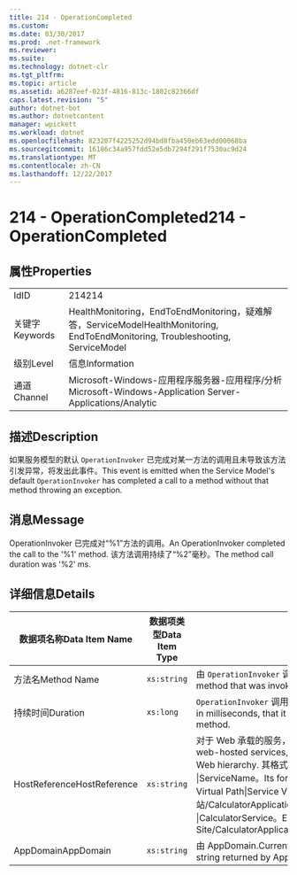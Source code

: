 ```yaml
---
title: 214 - OperationCompleted
ms.custom: 
ms.date: 03/30/2017
ms.prod: .net-framework
ms.reviewer: 
ms.suite: 
ms.technology: dotnet-clr
ms.tgt_pltfrm: 
ms.topic: article
ms.assetid: a6287eef-023f-4816-813c-1802c82366df
caps.latest.revision: "5"
author: dotnet-bot
ms.author: dotnetcontent
manager: wpickett
ms.workload: dotnet
ms.openlocfilehash: 823207f4225252d94bd8fba450eb63edd00068ba
ms.sourcegitcommit: 16186c34a957fdd52e5db7294f291f7530ac9d24
ms.translationtype: MT
ms.contentlocale: zh-CN
ms.lasthandoff: 12/22/2017
---
```

# <a name="214---operationcompleted"></a><span data-ttu-id="42fbe-102">214 - OperationCompleted</span><span class="sxs-lookup"><span data-stu-id="42fbe-102">214 - OperationCompleted</span></span>
## <a name="properties"></a><span data-ttu-id="42fbe-103">属性</span><span class="sxs-lookup"><span data-stu-id="42fbe-103">Properties</span></span>  
  
|||  
|-|-|  
|<span data-ttu-id="42fbe-104">Id</span><span class="sxs-lookup"><span data-stu-id="42fbe-104">ID</span></span>|<span data-ttu-id="42fbe-105">214</span><span class="sxs-lookup"><span data-stu-id="42fbe-105">214</span></span>|  
|<span data-ttu-id="42fbe-106">关键字</span><span class="sxs-lookup"><span data-stu-id="42fbe-106">Keywords</span></span>|<span data-ttu-id="42fbe-107">HealthMonitoring，EndToEndMonitoring，疑难解答，ServiceModel</span><span class="sxs-lookup"><span data-stu-id="42fbe-107">HealthMonitoring, EndToEndMonitoring, Troubleshooting, ServiceModel</span></span>|  
|<span data-ttu-id="42fbe-108">级别</span><span class="sxs-lookup"><span data-stu-id="42fbe-108">Level</span></span>|<span data-ttu-id="42fbe-109">信息</span><span class="sxs-lookup"><span data-stu-id="42fbe-109">Information</span></span>|  
|<span data-ttu-id="42fbe-110">通道</span><span class="sxs-lookup"><span data-stu-id="42fbe-110">Channel</span></span>|<span data-ttu-id="42fbe-111">Microsoft-Windows-应用程序服务器-应用程序/分析</span><span class="sxs-lookup"><span data-stu-id="42fbe-111">Microsoft-Windows-Application Server-Applications/Analytic</span></span>|  
  
## <a name="description"></a><span data-ttu-id="42fbe-112">描述</span><span class="sxs-lookup"><span data-stu-id="42fbe-112">Description</span></span>  
 <span data-ttu-id="42fbe-113">如果服务模型的默认 `OperationInvoker` 已完成对某一方法的调用且未导致该方法引发异常，将发出此事件。</span><span class="sxs-lookup"><span data-stu-id="42fbe-113">This event is emitted when the Service Model's default `OperationInvoker` has completed a call to a method without that method throwing an exception.</span></span>  
  
## <a name="message"></a><span data-ttu-id="42fbe-114">消息</span><span class="sxs-lookup"><span data-stu-id="42fbe-114">Message</span></span>  
 <span data-ttu-id="42fbe-115">OperationInvoker 已完成对“%1”方法的调用。</span><span class="sxs-lookup"><span data-stu-id="42fbe-115">An OperationInvoker completed the call to the '%1' method.</span></span> <span data-ttu-id="42fbe-116">该方法调用持续了“%2”毫秒。</span><span class="sxs-lookup"><span data-stu-id="42fbe-116">The method call duration was '%2' ms.</span></span>  
  
## <a name="details"></a><span data-ttu-id="42fbe-117">详细信息</span><span class="sxs-lookup"><span data-stu-id="42fbe-117">Details</span></span>  
  
|<span data-ttu-id="42fbe-118">数据项名称</span><span class="sxs-lookup"><span data-stu-id="42fbe-118">Data Item Name</span></span>|<span data-ttu-id="42fbe-119">数据项类型</span><span class="sxs-lookup"><span data-stu-id="42fbe-119">Data Item Type</span></span>|<span data-ttu-id="42fbe-120">描述</span><span class="sxs-lookup"><span data-stu-id="42fbe-120">Description</span></span>|  
|--------------------|--------------------|-----------------|  
|<span data-ttu-id="42fbe-121">方法名</span><span class="sxs-lookup"><span data-stu-id="42fbe-121">Method Name</span></span>|`xs:string`|<span data-ttu-id="42fbe-122">由 `OperationInvoker` 调用的方法的 CLR 名称。</span><span class="sxs-lookup"><span data-stu-id="42fbe-122">The CLR name of the method that was invoked by the `OperationInvoker`.</span></span>|  
|<span data-ttu-id="42fbe-123">持续时间</span><span class="sxs-lookup"><span data-stu-id="42fbe-123">Duration</span></span>|`xs:long`|<span data-ttu-id="42fbe-124">`OperationInvoker` 调用方法所花费的时间（以毫秒为单位）。</span><span class="sxs-lookup"><span data-stu-id="42fbe-124">The time, in milliseconds, that it took the `OperationInvoker` to invoke the method.</span></span>|  
|<span data-ttu-id="42fbe-125">HostReference</span><span class="sxs-lookup"><span data-stu-id="42fbe-125">HostReference</span></span>|`xs:string`|<span data-ttu-id="42fbe-126">对于 Web 承载的服务，此字段唯一标识 Web 层次结构中的服务。</span><span class="sxs-lookup"><span data-stu-id="42fbe-126">For web-hosted services, this field uniquely identifies the service in the Web hierarchy.</span></span> <span data-ttu-id="42fbe-127">其格式定义为网站名称应用程序虚拟路径 &#124;服务虚拟路径 &#124;ServiceName。</span><span class="sxs-lookup"><span data-stu-id="42fbe-127">Its format is defined as 'Web Site Name Application Virtual Path&#124;Service Virtual Path&#124;ServiceName'.</span></span> <span data-ttu-id="42fbe-128">示例: 默认网站/CalculatorApplication &#124;/CalculatorService.svc &#124;CalculatorService。</span><span class="sxs-lookup"><span data-stu-id="42fbe-128">Example: 'Default Web Site/CalculatorApplication&#124;/CalculatorService.svc&#124;CalculatorService'.</span></span>|  
|<span data-ttu-id="42fbe-129">AppDomain</span><span class="sxs-lookup"><span data-stu-id="42fbe-129">AppDomain</span></span>|`xs:string`|<span data-ttu-id="42fbe-130">由 AppDomain.CurrentDomain.FriendlyName 返回的字符串。</span><span class="sxs-lookup"><span data-stu-id="42fbe-130">The string returned by AppDomain.CurrentDomain.FriendlyName.</span></span>|
